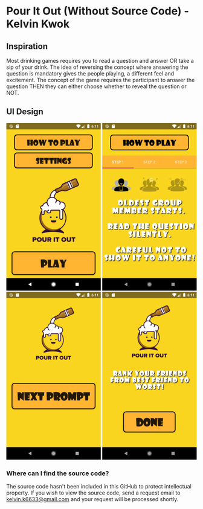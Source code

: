 # Pour It Out (Without Source Code) - Kelvin Kwok


## Inspiration
Most drinking games requires you to read a question and answer OR take a sip of your drink. The idea of reversing the concept where answering the question is mandatory gives the people playing, a different feel and excitement. The concept of the game requires the participant to answer the question THEN they can either choose whether to reveal the question or NOT.

## UI Design
<img src="images/start.png" width="250">                         <img src="images/tutorial.png" width="250">  <img src="images/nextprompt.png" width="250">        <img src="images/questions.png" width="250"> 

### Where can I find the source code?
The source code hasn't been included in this GitHub to protect intellectual property. If you wish to view the source code, send a request email to kelvin.k6633@gmail.com and your request will be processed shortly.

